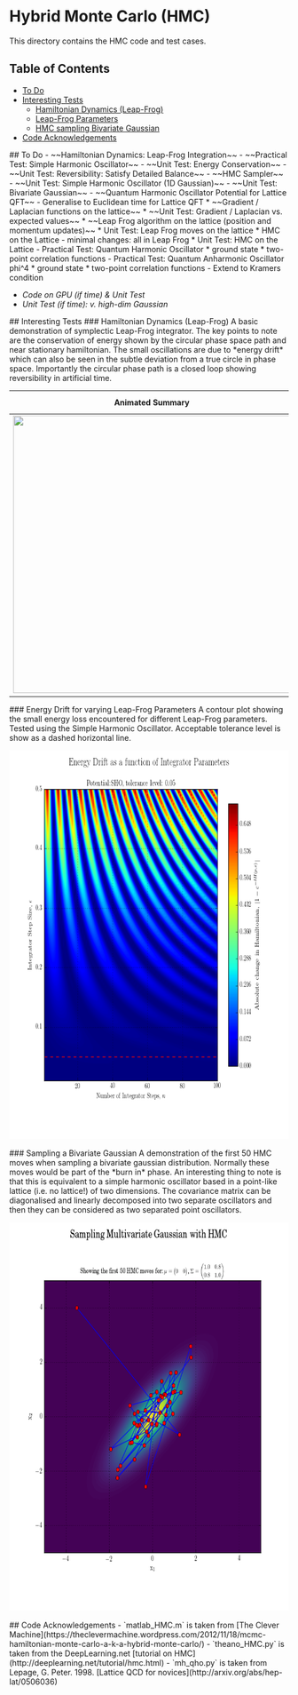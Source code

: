 Hybrid Monte Carlo (HMC)
===============
This directory contains the HMC code and test cases.

## Table of Contents
 - [To Do](#td)
 - [Interesting Tests](#tests)
     * [Hamiltonian Dynamics (Leap-Frog)](#tests-hdlf)
	 * [Leap-Frog Parameters](#tests-lf)
	 * [HMC sampling Bivariate Gaussian](#tests-bg)
 - [Code Acknowledgements](#ak)

<a name="td"/>
## To Do
 - ~~Hamiltonian Dynamics: Leap-Frog Integration~~
 - ~~Practical Test: Simple Harmonic Oscillator~~
 - ~~Unit Test: Energy Conservation~~
 - ~~Unit Test: Reversibility: Satisfy Detailed Balance~~
 - ~~HMC Sampler~~
 - ~~Unit Test: Simple Harmonic Oscillator (1D Gaussian)~~
 - ~~Unit Test: Bivariate Gaussian~~
 - ~~Quantum Harmonic Oscillator Potential for Lattice QFT~~
 - Generalise to Euclidean time for Lattice QFT
 	* ~~Gradient / Laplacian functions on the lattice~~
 	* ~~Unit Test: Gradient / Laplacian vs. expected values~~
 	* ~~Leap Frog algorithm on the lattice (position and momentum updates)~~
 	* Unit Test: Leap Frog moves on the lattice
 	* HMC on the Lattice - minimal changes: all in Leap Frog
 	* Unit Test: HMC on the Lattice
 - Practical Test: Quantum Harmonic Oscillator
 	* ground state
 	* two-point correlation functions
 - Practical Test: Quantum Anharmonic Oscillator phi^4
 	* ground state
 	* two-point correlation functions
 - Extend to Kramers condition

 - *Code on GPU (if time) & Unit Test*
 - *Unit Test (if time): v. high-dim Gaussian*

<a name="tests"/>
## Interesting Tests

<a name="tests-hdlf"/>
### Hamiltonian Dynamics (Leap-Frog)
A basic demonstration of symplectic Leap-Frog integrator. The key points to note are the
conservation of energy shown by the circular phase space path and near stationary hamiltonian. The small oscillations are due to *energy drift* which can also be seen in the subtle deviation from a true circle in phase space. Importantly the circular phase path is a closed loop showing reversibility in artificial time.

Animated Summary | Energy Drift
:---:|:---:
<img src="./animations/ham_dynamics.gif" width="500" height="500" />  |  <img src="./plots/energy_drift.png" width="500" height="500" />

<a name="tests-lf"/>
### Energy Drift for varying Leap-Frog Parameters
A contour plot showing the small energy loss encountered for different Leap-Frog parameters. Tested using the Simple Harmonic Oscillator. Acceptable tolerance level is
show as a dashed horizontal line.
<p align="center">
	<img src="./plots/energy_conservation.png" width="700" height="700" />
</p>


<a name="tests-bg"/>
### Sampling a Bivariate Gaussian
A demonstration of the first 50 HMC moves when sampling a bivariate gaussian distribution. Normally these moves would be part of the *burn in* phase. An interesting thing to note is that this is equivalent to a simple harmonic oscillator based in a point-like lattice (i.e. no lattice!) of two dimensions. The covariance matrix can be diagonalised and linearly decomposed into two separate oscillators and then they can be considered as two separated point oscillators.

<p align="center">
	<img src="./plots/HMC_gauss_2d.png" width="700" height="700" />
</p>

<a name="ak"/>
## Code Acknowledgements
 - `matlab_HMC.m` is taken from [The Clever Machine](https://theclevermachine.wordpress.com/2012/11/18/mcmc-hamiltonian-monte-carlo-a-k-a-hybrid-monte-carlo/)
 - `theano_HMC.py` is taken from the DeepLearning.net [tutorial on HMC](http://deeplearning.net/tutorial/hmc.html)
 - `mh_qho.py` is taken from Lepage, G. Peter. 1998. [Lattice QCD for novices](http://arxiv.org/abs/hep-lat/0506036)